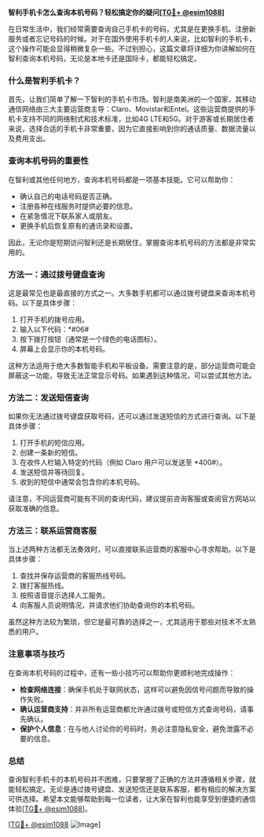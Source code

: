 **智利手机卡怎么查询本机号码？轻松搞定你的疑问[[TG💪+ @esim1088](https://t.me/s/esim1088)]**

在日常生活中，我们经常需要查询自己手机卡的号码，尤其是在更换手机、注册新服务或者忘记号码的时候。对于在国外使用手机卡的人来说，比如智利的手机卡，这个操作可能会显得稍微复杂一些。不过别担心，这篇文章将详细为你讲解如何在智利查询本机号码，无论是本地卡还是国际卡，都能轻松搞定。

### 什么是智利手机卡？

首先，让我们简单了解一下智利的手机卡市场。智利是南美洲的一个国家，其移动通信网络由三大主要运营商主导：Claro、Movistar和Entel。这些运营商提供的手机卡支持不同的网络制式和技术标准，比如4G LTE和5G。对于游客或长期居住者来说，选择合适的手机卡非常重要，因为它直接影响到你的通话质量、数据流量以及费用支出。

### 查询本机号码的重要性

在智利或其他任何地方，查询本机号码都是一项基本技能。它可以帮助你：
- 确认自己的电话号码是否正确。
- 注册各种在线服务时提供必要的信息。
- 在紧急情况下联系家人或朋友。
- 更换手机后恢复原有的通讯录和设置。

因此，无论你是短期访问智利还是长期居住，掌握查询本机号码的方法都是非常实用的。

### 方法一：通过拨号键盘查询

这是最常见也是最直接的方式之一。大多数手机都可以通过拨号键盘来查询本机号码。以下是具体步骤：

1. 打开手机的拨号应用。
2. 输入以下代码：*#06#
3. 按下拨打按钮（通常是一个绿色的电话图标）。
4. 屏幕上会显示你的本机号码。

这种方法适用于绝大多数智能手机和平板设备。需要注意的是，部分运营商可能会屏蔽这一功能，导致无法正常显示号码。如果遇到这种情况，可以尝试其他方法。

### 方法二：发送短信查询

如果你无法通过拨号键盘获取号码，还可以通过发送短信的方式进行查询。以下是具体步骤：

1. 打开手机的短信应用。
2. 创建一条新的短信。
3. 在收件人栏输入特定的代码（例如 Claro 用户可以发送至 *400#）。
4. 发送短信并等待回复。
5. 收到的短信中通常会包含你的本机号码。

请注意，不同运营商可能有不同的查询代码，建议提前咨询客服或查阅官方网站以获取准确的信息。

### 方法三：联系运营商客服

当上述两种方法都无法奏效时，可以直接联系运营商的客服中心寻求帮助。以下是具体步骤：

1. 查找并保存运营商的客服热线号码。
2. 拨打客服热线。
3. 按照语音提示选择人工服务。
4. 向客服人员说明情况，并请求他们协助查询你的本机号码。

虽然这种方法较为繁琐，但它是最可靠的选择之一，尤其适用于那些对技术不太熟悉的用户。

### 注意事项与技巧

在查询本机号码的过程中，还有一些小技巧可以帮助你更顺利地完成操作：

- **检查网络连接**：确保手机处于联网状态，这样可以避免因信号问题而导致的操作失败。
- **确认运营商支持**：并非所有运营商都允许通过拨号或短信方式查询号码，请事先确认。
- **保护个人信息**：在与他人讨论你的号码时，务必注意隐私安全，避免泄露不必要的信息。

### 总结

查询智利手机卡的本机号码并不困难，只要掌握了正确的方法并遵循相关步骤，就能轻松搞定。无论是通过拨号键盘、发送短信还是联系客服，都有相应的解决方案可供选择。希望本文能够帮助到每一位读者，让大家在智利也能享受到便捷的通信体验[[TG💪+ @esim1088](https://t.me/s/esim1088)]。

[[TG💪+ @esim1088](https://t.me/s/esim1088) ![Image](https://i.postimg.cc/4NQfJmqS/Snipaste-2025-05-13-00-14-12.png)]